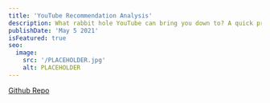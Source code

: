 ```yaml
---
title: 'YouTube Recommendation Analysis'
description: What rabbit hole YouTube can bring you down to? A quick project to log YouTube recommendations, starting from one "seed".
publishDate: 'May 5 2021'
isFeatured: true
seo:
  image:
    src: '/PLACEHOLDER.jpg'
    alt: PLACEHOLDER
---
```


[Github Repo](https://github.com/evelynluw/youtube-recommendation-analysis)